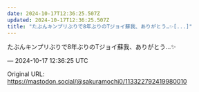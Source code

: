 ```yaml
---
date: 2024-10-17T12:36:25.507Z
updated: 2024-10-17T12:36:25.507Z
title: "たぶんキンプリぶりで8年ぶりのTジョイ蘇我、ありがとう…✨[...]"
---
```


<p>たぶんキンプリぶりで8年ぶりのTジョイ蘇我、ありがとう…✨</p>

&mdash; 2024-10-17 12:36:25 UTC

Original URL: https://mastodon.social/@sakuramochi0/113322792419980010
